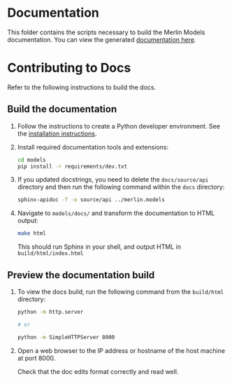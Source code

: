 # Documentation

This folder contains the scripts necessary to build the Merlin Models
documentation. You can view the generated
[documentation here](https://nvidia-merlin.github.io/models).

# Contributing to Docs

Refer to the following instructions to build the docs.

## Build the documentation

1. Follow the instructions to create a Python developer environment. See the
   [installation instructions](https://github.com/NVIDIA-Merlin/models).

2. Install required documentation tools and extensions:

   ```sh
   cd models
   pip install -r requirements/dev.txt
   ```

3. If you updated docstrings, you need to delete the `docs/source/api` directory
   and then run the following command within the `docs` directory:

   ```sh
   sphinx-apidoc -f -o source/api ../merlin.models
   ```

4. Navigate to `models/docs/` and transform the documentation to HTML output:

   ```sh
   make html
   ```

   This should run Sphinx in your shell, and output HTML in
   `build/html/index.html`

## Preview the documentation build

1. To view the docs build, run the following command from the `build/html`
   directory:

   ```sh
   python -m http.server

   # or

   python -m SimpleHTTPServer 8000
   ```

1. Open a web browser to the IP address or hostname of the host machine at
   port 8000.

   Check that the doc edits format correctly and read well.
